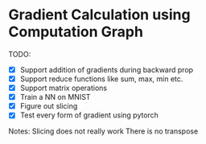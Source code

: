 # Gradient Calculation using Computation Graph


TODO:
- [x] Support addition of gradients during backward prop  
- [x] Support reduce functions like sum, max, min etc.
- [x] Support matrix operations
- [x] Train a NN on MNIST 
- [x] Figure out slicing
- [x] Test every form of gradient using pytorch

Notes:
Slicing does not really work
There is no transpose